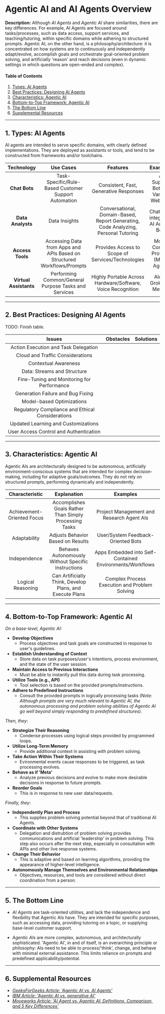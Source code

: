 # Agentic AI and AI Agents Overview

**Description:** Although *AI Agents* and *Agentic AI* share similarities, there are key differences. For example, AI Agents are focused around tasks/processes, such as data access, support services, and teaching/tutoring, within specific domains while adhering to structured prompts. Agentic AI, on the other hand, is a philosophy/architecture: it is concentrated on how systems are to continuously and independently adapt/evolve, accomplish goals and orchestrate goal-oriented problem solving, and artificially 'reason' and reach decisions (even in dynamic settings in which questions are open-ended and complex).

#### Table of Contents

1. [Types: AI Agents](#typesaiagents)
2. [Best Practices: Designing AI Agents](#bestpracs)
3. [Characteristics: Agentic AI](#aaichars)
4. [Bottom-to-Top Framework: Agentic AI](#aaiframework)
5. [The Bottom Line](#bottomline)
6. [Supplemental Resources](#supplemental)

<hr />

## <a name="typesaiagents">1. Types: AI Agents</a>

AI agents are intended to serve specific domains, with clearly defined implementations. They are deployed as assistants or tools, and tend to be constructed from frameworks and/or toolchains.

| Technology | Use Cases | Features | Examples |
| :-----: | :-----: | :-----: | :-----: |
| **Chat Bots** | Task-Specific/Rule-Based Customer Support Automation | Consistent, Fast, Generative Responses | AI Support Bots on Various Websites |
| **Data Analysts** | Data Insights | Conversational, Domain-Based, Report Generating, Code Analyzing, Personal Tutoring | ChatGPT-integrated AI Analyst Bots |
| **Access Tools** | Accessing Data from Apps and APIs Based on Structured Workflows/Prompts | Provides Access to Scope of Services/Technologies | Model Context Protocol (MCP) Agents |
| **Virtual Assistants** | Performing Common/General Purpose Tasks and Services | Highly Portable Across Hardware/Software, Voice Recognition | Alexa, Grok, Siri, Meta AI |
  
<hr />

## <a name="bestpracs">2. Best Practices: Designing AI Agents</a>

TODO: Finish table.

| Issues | Obstacles | Solutions |
| :-----: | :-----: | :-----: |
| Action Execution and Task Delegation | |
| Cloud and Traffic Considerations | |
| Contextual Awareness | |
| Data: Streams and Structure | |
| Fine-Tuning and Monitoring for Performance | |
| Generation Failure and Bug Fixing | |
| Model-based Optimizations | |
| Regulatory Compliance and Ethical Considerations | |
| Updated Learning and Customizations | |
| User Access Control and Authentication | |

<hr />

## <a name="aaichars">3. Characteristics: Agentic AI</a>

Agentic AIs are architecturally designed to be autonomous, artificially environment-conscious systems that are intended for complex decision-making, including for adaptive goals/outcomes. They do not rely on structured prompts, performing dynamically and independently.

| Characteristic | Explanation | Examples |
| :-----: | :-----: | :-----: |
| Achievement-Oriented Focus | Accomplishes Goals Rather Than Simply Processing Tasks | Project Management and Research Agent AIs|
| Adaptability | Adjusts Behavior Based on Results | User/System Feedback-Oriented Bots |
| Independence | Behaves Autonomously Without Specific Instructions | Apps Embedded into Self-Contained Environments/Workflows |
| Logical Reasoning | Can Artificially Think, Develop Plans, and Execute Plans | Complex Process Execution and Problem Solving |
  
<hr />

## <a name="aaiframework">4. Bottom-to-Top Framework: Agentic AI</a>

*On a base-level, Agentic AI:*

* **Develop Objectives**
  + Process objectives and task goals are constructed in response to user's guidelines.
* **Establish Understanding of Context** 
  + Store data on task purposes/user's intentions, process environment, and the state of the user session. 
* **Maintain Access to Previous Interactions**
  + Must be able to instantly pull this data during task processing.
* **Utilize Tools (e.g., API)**
  + Tool selection is based on the provided prompts/instructions.
* **Adhere to Predefined Instructions** 
  + Consult the provided prompts in logically processing tasks *(Note: Although prompts are very much relevant to Agentic AI, the autonomous processing and problem solving abilities of Agentic AI go well beyond simply responding to predefined structures)*.

*Then, they:*

* **Strategize Their Reasoning**
  + Condense processes using logical steps provided by programmed loops.
* **Utilize Long-Term Memory**
  + Provide additional context in assisting with problem solving.
* **Take Action Within Their Systems**
  + Evironmental events cause responses to be triggered, as task processing evolves.
* **Behave as if 'Meta'**
  + Analyze previous decisions and evolve to make more desirable decisions in response to future prompts.
* **Reorder Goals**
  + This is in response to new user data/requests.

*Finally, they:*

* **Independently Plan and Process**
  + This supplies problem solving potential beyond that of traditional AI Agents.
* **Coordinate with Other Systems**
  + Delegation and distrubtion of problem solving provides communications and artificial 'leadership' in problem solving. This step also occurs after the next step, especially in consultation with APIs and other live response systems.
* **Change Their Behavior**
  + This is adaptive and based on learning algorithms, providing the appearance of higher-level intelligence.
* **Autonomously Manage Themselves and Environmental Relationships**
  + Objectives, resources, and tools are considered without direct coordination from a person. 

<hr />

## <a name="bottomline">5. The Bottom Line</a>
  
* *AI Agents* are task-oriented utilities, and lack the independence and flexibility that Agentic AIs have. They are intended for specific purposes, such as accessing data, providing tutoring on a topic, or supplying base-level customer support.

* *Agentic AIs* are more complex, autonomous, and architecturally sophisticated. 'Agentic AI', in and of itself, is an overarching principle or philosophy: AIs need to be able to process/'think', change, and behave with minimal external assistance. This limits reliance on prompts and predefined applicability/potential.

<hr />

## <a name="supplemental">6. Supplemental Resources</a>
  
* *[GeeksForGeeks Article: 'Agentic AI vs. AI Agents'](https://www.geeksforgeeks.org/artificial-intelligence/agentic-ai-vs-ai-agents/)*
* *[IBM Article: 'Agentic AI vs. generative AI'](https://www.ibm.com/think/topics/agentic-ai-vs-generative-ai)*
* *[Moveworks Article: 'AI Agent vs. Agentic AI: Definitions, Comparison, and 5 Key Differences'](https://www.moveworks.com/us/en/resources/blog/agentic-ai-vs-ai-agents-definitions-and-differences)*
